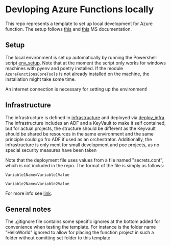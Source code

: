 # Devloping Azure Functions locally
This repo represents a template to set up local development for Azure function. The setup follows [this](https://learn.microsoft.com/en-us/azure/azure-functions/functions-develop-vs-code?tabs=python) and [this](https://learn.microsoft.com/en-us/azure/azure-functions/functions-develop-local) MS documentation.

## Setup
The local environment is set up automatically by running the Powershell script [env_setup](/utils/env_setup.ps1). Note that at the moment the script only works for windows machines with pyenv and poetry installed. If the module `AzureFunctionsCoreTools` is not already installed on the machine, the installation might take some time.

An internet connection is necessary for setting up the environment!

## Infrastructure
The infrastructure is defined in [infrastructure](/infrastructure/) and deployed via [deploy_infra](/infrastructure/deploy_infra.ps1). The infrastructure includes an ADF and a KeyVault to make it self contained, but for actual projects, the structure should be different as the Keyvault should be shared be resources in the same environment and the same principle could go fro ADF if used as an orchestrator. Additionally, the infrastructure is only ment for small development and poc projects, as no special security measures have been taken

Note that the deployment file uses values from a file named "secrets.conf", which is not included in the repo. The format of the file is simply as follows:

`Variable1Name=Variable1Value`

`Variable2Name=Variable2Value`

For more info see [link](https://kyleparrish.com/blog/powershell-script-config-file/).

## General notes
The .gitignore file contains some specific ignores at the bottom added for convenience when testing the template. For instance is the folder name "HelloWorld" ignored to allow for placing the function project in such a folder without comitting set folder to this template